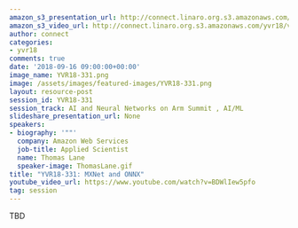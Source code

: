 ```yaml
---
amazon_s3_presentation_url: http://connect.linaro.org.s3.amazonaws.com/yvr18/presentations/yvr18-331.pdf
amazon_s3_video_url: http://connect.linaro.org.s3.amazonaws.com/yvr18/videos/yvr18-331.mp4
author: connect
categories:
- yvr18
comments: true
date: '2018-09-16 09:00:00+00:00'
image_name: YVR18-331.png
image: /assets/images/featured-images/YVR18-331.png
layout: resource-post
session_id: YVR18-331
session_track: AI and Neural Networks on Arm Summit , AI/ML
slideshare_presentation_url: None
speakers:
- biography: '""'
  company: Amazon Web Services
  job-title: Applied Scientist
  name: Thomas Lane
  speaker-image: ThomasLane.gif
title: "YVR18-331: MXNet and ONNX"
youtube_video_url: https://www.youtube.com/watch?v=BDWlIew5pfo
tag: session
---
```


TBD

